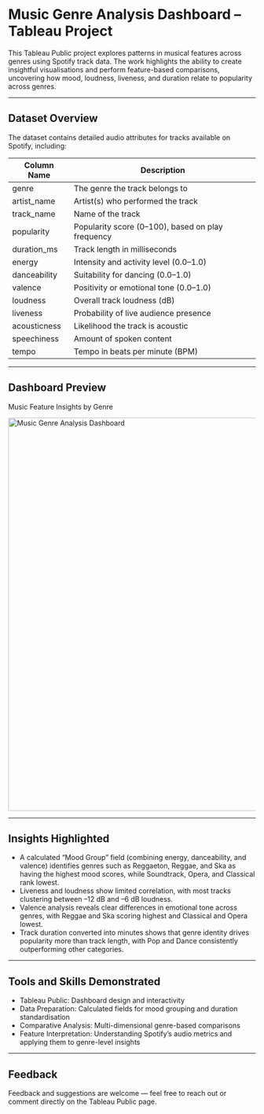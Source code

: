 # Music Genre Analysis Dashboard – Tableau Project

This Tableau Public project explores patterns in musical features across genres using Spotify track data. The work highlights the ability to create insightful visualisations and perform feature-based comparisons, uncovering how mood, loudness, liveness, and duration relate to popularity across genres.

---

## Dataset Overview
The dataset contains detailed audio attributes for tracks available on Spotify, including:

| Column Name       | Description |
|-------------------|-------------|
| genre             | The genre the track belongs to |
| artist_name       | Artist(s) who performed the track |
| track_name        | Name of the track |
| popularity        | Popularity score (0–100), based on play frequency |
| duration_ms       | Track length in milliseconds |
| energy            | Intensity and activity level (0.0–1.0) |
| danceability      | Suitability for dancing (0.0–1.0) |
| valence           | Positivity or emotional tone (0.0–1.0) |
| loudness          | Overall track loudness (dB) |
| liveness          | Probability of live audience presence |
| acousticness      | Likelihood the track is acoustic |
| speechiness       | Amount of spoken content |
| tempo             | Tempo in beats per minute (BPM) |

---

## Dashboard Preview
Music Feature Insights by Genre  

<img src="https://github.com/user-attachments/assets/da139b02-7885-422d-b133-6f1995ae71cb" alt="Music Genre Analysis Dashboard" width="800"/>

---

## Insights Highlighted
- A calculated “Mood Group” field (combining energy, danceability, and valence) identifies genres such as Reggaeton, Reggae, and Ska as having the highest mood scores, while Soundtrack, Opera, and Classical rank lowest.  
- Liveness and loudness show limited correlation, with most tracks clustering between –12 dB and –6 dB loudness.  
- Valence analysis reveals clear differences in emotional tone across genres, with Reggae and Ska scoring highest and Classical and Opera lowest.  
- Track duration converted into minutes shows that genre identity drives popularity more than track length, with Pop and Dance consistently outperforming other categories.  

---

## Tools and Skills Demonstrated
- Tableau Public: Dashboard design and interactivity  
- Data Preparation: Calculated fields for mood grouping and duration standardisation  
- Comparative Analysis: Multi-dimensional genre-based comparisons  
- Feature Interpretation: Understanding Spotify’s audio metrics and applying them to genre-level insights  

---

## Feedback
Feedback and suggestions are welcome — feel free to reach out or comment directly on the Tableau Public page.
